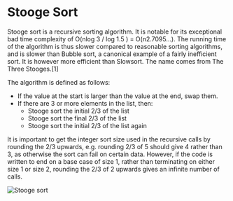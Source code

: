 # Stooge Sort

Stooge sort is a recursive sorting algorithm. It is notable for its exceptional bad time complexity of O(nlog 3 / log 1.5 ) = O(n2.7095...). The running time of the algorithm is thus slower compared to reasonable sorting algorithms, and is slower than Bubble sort, a canonical example of a fairly inefficient sort. It is however more efficient than Slowsort. The name comes from The Three Stooges.[1]

The algorithm is defined as follows:

* If the value at the start is larger than the value at the end, swap them.
* If there are 3 or more elements in the list, then:
    * Stooge sort the initial 2/3 of the list
    * Stooge sort the final 2/3 of the list
    * Stooge sort the initial 2/3 of the list again

It is important to get the integer sort size used in the recursive calls by rounding the 2/3 upwards, e.g. rounding 2/3 of 5 should give 4 rather than 3, as otherwise the sort can fail on certain data. However, if the code is written to end on a base case of size 1, rather than terminating on either size 1 or size 2, rounding the 2/3 of 2 upwards gives an infinite number of calls.

![Stooge sort](https://upload.wikimedia.org/wikipedia/commons/f/f8/Sorting_stoogesort_anim.gif)